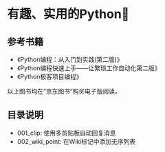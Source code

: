 # 有趣、实用的Python:snake:
## 参考书籍
- 《Python编程：从入门到实践(第二版)》
- 《Python编程快速上手——让繁琐工作自动化第二版》
- 《Python极客项目编程》

以上图书均在“京东图书”购买电子版阅读。

## 目录说明
- 001_clip: 使用多剪贴板自动回复消息
- 002_wiki_point: 在Wiki标记中添加无序列表


